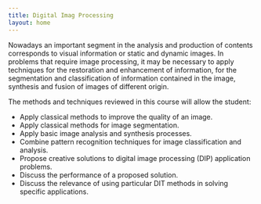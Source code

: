 ```yaml
---
title: Digital Imag Processing
layout: home
---
```


Nowadays an important segment in the analysis and production of contents corresponds to visual information or static and dynamic images. In problems that require image processing, it may be necessary to apply techniques for the restoration and enhancement of information, for the segmentation and classification of information contained in the image, synthesis and fusion of images of different origin.

The methods and techniques reviewed in this course will allow the student:

- Apply classical methods to improve the quality of an image.
- Apply classical methods for image segmentation.
- Apply basic image analysis and synthesis processes.
- Combine pattern recognition techniques for image classification and analysis.
- Propose creative solutions to digital image processing (DIP) application problems.
- Discuss the performance of a proposed solution.
- Discuss the relevance of using particular DIT methods in solving specific applications.
